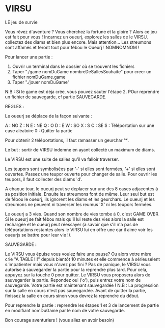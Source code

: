 # VIRSU
LE jeu de survie

Vous rêvez d'aventure ? Vous cherchez la fortune et la gloire ?
Alors ce jeu est fait pour vous ! Incarnez un oueurj, explorez les salles de le VIRSU, collectez des diams et bien plus encore.
Mais attention... Les streumons sont affamés et feront tout pour fébou le Oueurj ! NOMNOMNOM !

Pour lancer une partie :
1. Ouvrir un terminal dans le dossier où se trouvent les fichiers
2. Taper "./game nomDuGame nombreDeSallesSouhaite" pour creer un fichier nomDuGame.game
3. Taper "./jouer nomDuGame"

N.B : Si le game est déja crée, vous pouvez sauter l'étape 2.
POur reprendre un fichier de sauvegarde, cf partie SAUVEGARDE.


RÈGLES :

Le oueurj se déplace de la façon suivante :

A : NO 
Z : N
E : NE
Q : O
D : E
W : SO
X : S
C : SE
S : Téléportation sur une case aléatoire
0 : Quitter la partie

Pour obtenir 2 téléportations, il faut ramasser un geurchar '*'.

Le but : sortir de VIRSU indemne en ayant collecté un maximum de diams.

Le VIRSU est une suite de salles qu'il va falloir traverser.

Les teupors sont symbolisées par '-' si elles sont fermées, '+' si elles sont ouvertes.
Passez une teupor ouverte pour changer de salle.
Pour ouvrir les teupors, il faut collecter des diams 'd'.

A chaque tour, le oueurj peut se deplacer sur une des 8 cases adjacentes à sa position initiale.
Ensuite les streumons font de même. Leur seul but est de fébou le oueurj, ils ignorent les diams et les geurchars.
Le oueurj et les streumons ne peuvent ni traverser les reumus 'X' ni les teupors fermées.

Le oueurj a 3 vies. Quand son nombre de vies tombe à 0, c'est GAME OVER.
Si le oueurj se fait fébou mais qu'il lui reste des vies alors la salle est rechargée et le oueurj peut réessayer (à savoir que s'il n'a pas de téléportations restantes alors le VIRSU lui en offre une car il aime voir les oueurjs se battre pour leur vie !).



SAUVEGARDE :

Le VIRSU vous épuise vous voulez faire une pause? Ou alors votre mère crie "A TABLE !!!" depuis bientôt 10 minutes et elle commence à sérieuselent s'impatienter mais vous n'avez pas fini ? Pas de panique, le VIRSU vous autorise à sauvegarder la partie pour la reprendre plus tard. 
Pour cela, appuyez sur la touche 0 pour quitter. Le VIRSU vous proposera alors de sauvegarder la partie. Repondez oui ('o'), puis entrez votre nom de sauvegarde. Votre partie est maintenant sauvegardée !
N.B : La progression sur la salle en cours n'est pas sauvegardée. Avant de quitter la partie, finissez la salle en cours sinon vous devrez la reprendre du début.

Pour reprendre la partie : reprendre les étapes 1 et 3 de lancement de partie en modifiant nomDuGame par le nom de votre sauvegarde.



Bon courage aventuriers ! (vous allez en avoir besoin)
